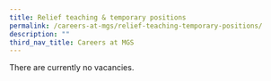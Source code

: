 ```yaml
---
title: Relief teaching & temporary positions
permalink: /careers-at-mgs/relief-teaching-temporary-positions/
description: ""
third_nav_title: Careers at MGS
---
```










There are currently no vacancies.